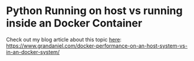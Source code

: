 # Python Running on host vs running inside an Docker Container


Check out my blog article about this topic [here](https://www.grandaniel.com/docker-performance-on-an-host-system-vs-in-an-docker-system/): <br/>
https://www.grandaniel.com/docker-performance-on-an-host-system-vs-in-an-docker-system/
